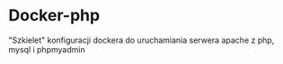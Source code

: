 # Docker-php

"Szkielet" konfiguracji dockera do uruchamiania serwera apache z php, mysql i phpmyadmin
